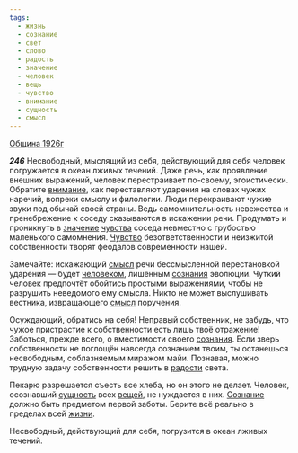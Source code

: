 ```yaml
---
tags:
  - жизнь
  - сознание
  - свет
  - слово
  - радость
  - значение
  - человек
  - вещь
  - чувство
  - внимание
  - сущность
  - смысл
---
```


[Община 1926г](https://127.0.0.1:4002/agni/1926)

___246___
Несвободный, мыслящий из себя, действующий для себя человек погружается в океан лживых течений. Даже речь, как проявление внешних выражений, человек перестраивает по-своему, эгоистически. Обратите [внимание](../../../tags/#внимание), как переставляют ударения на словах чужих наречий, вопреки смыслу и филологии. Люди перекраивают чужие звуки под обычай своей страны. Ведь самомнительность невежества и пренебрежение к соседу сказываются в искажении речи. Продумать и проникнуть в [значение](../../../tags/#значение) [чувства](../../../tags/#чувство) соседа невместно с грубостью маленького самомнения. [Чувство](../../../tags/#чувство) безответственности и неизжитой собственности творят феодалов современности нашей.   

Замечайте: искажающий [смысл](../../../tags/#смысл) речи бессмысленной перестановкой ударения — будет [человеком](../../../tags/#человек), лишённым [сознания](../../../tags/#[сознание](../../../tags/#сознание)) эволюции. Чуткий человек предпочтёт обойтись простыми выражениями, чтобы не разрушить неведомого ему смысла. Никто не может выслушивать вестника, извращающего [смысл](../../../tags/#смысл) поручения.   

Осуждающий, обратись на себя! Неправый собственник, не забудь, что чужое пристрастие к собственности есть лишь твоё отражение! Заботься, прежде всего, о вместимости своего [сознания](../../../tags/#[сознание](../../../tags/#сознание)). Если зверь собственности не поглощён навсегда сознанием твоим, ты останешься несвободным, соблазняемым миражом майи. Познавая, можно трудную задачу собственности решить в [радости](../../../tags/#радость) света.   

Пекарю разрешается съесть все хлеба, но он этого не делает. Человек, осознавший [сущность](../../../tags/#сущность) всех [вещей](../../../tags/#вещь), не нуждается в них. [Сознание](../../../tags/#сознание) должно быть предметом первой заботы. Берите всё реально в пределах всей [жизни](../../../tags/#жизнь).   

Несвободный, действующий для себя, погрузится в океан лживых течений.   


